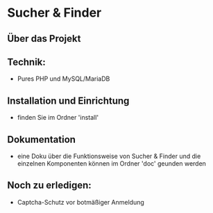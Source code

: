# Sucher & Finder

## Über das Projekt

## Technik:
* Pures PHP und MySQL/MariaDB

## Installation und Einrichtung
* finden Sie im Ordner 'install'

## Dokumentation
* eine Doku über die Funktionsweise von Sucher & Finder
und die einzelnen Komponenten können im Ordner 'doc' geunden werden

## Noch zu erledigen:
* Captcha-Schutz vor botmäßiger Anmeldung
